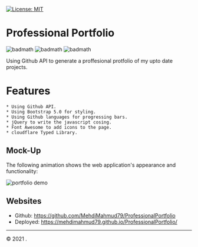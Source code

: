 [![License: MIT](https://img.shields.io/badge/License-MIT-yellow.svg)](https://opensource.org/licenses/MIT)

# Professional Portfolio

![badmath](https://img.shields.io/github/issues/MehdiMahmud79/ProfessionalPortfolio)
![badmath](https://img.shields.io/github/forks/MehdiMahmud79/ProfessionalPortfolio)
![badmath](https://img.shields.io/github/stars/MehdiMahmud79/ProfessionalPortfolio)


Using Github API to generate a proffesional protfolio of my upto date projects.

# Features

```
* Using Github API.
* Using Bootstrap 5.0 for styling.
* Using Github languages for progressing bars.
* jQuery to write the javascript cosing.
* Font Awesome to add icons to the page.
* cloudflare Typed Library.
```


## Mock-Up

The following animation shows the web application's appearance and functionality:

![portfolio demo](./assets/screen.gif)


## Websites
* Github: https://github.com/MehdiMahmud79/ProfessionalPortfolio
* Deployed: https://mehdimahmud79.github.io/ProfessionalPortfolio/

- - -
© 2021 .
